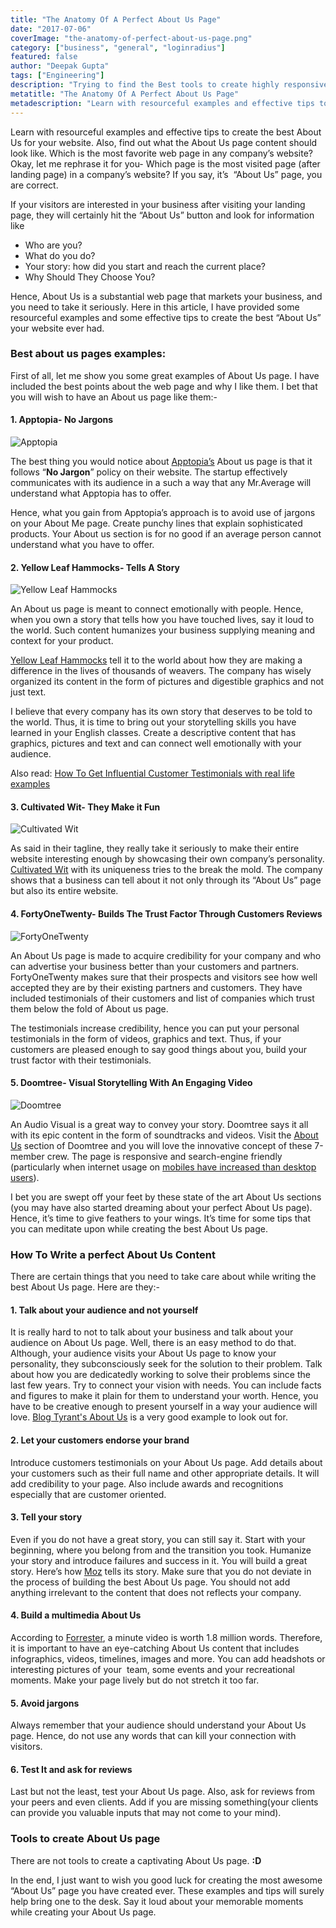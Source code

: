 ```yaml
---
title: "The Anatomy Of A Perfect About Us Page"
date: "2017-07-06"
coverImage: "the-anatomy-of-perfect-about-us-page.png"
category: ["business", "general", "loginradius"]
featured: false 
author: "Deepak Gupta"
tags: ["Engineering"]
description: "Trying to find the Best tools to create highly responsive web designs? Here your one stop shop to find everything you need to make your website more responsive"
metatitle: "The Anatomy Of A Perfect About Us Page"
metadescription: "Learn with resourceful examples and effective tips to create the best About Us for your website. Also, find out what the About Us page content should look like."
---
```

Learn with resourceful examples and effective tips to create the best About Us for your website. Also, find out what the About Us page content should look like. 
Which is the most favorite web page in any company’s website? Okay, let me rephrase it for you- Which page is the most visited page (after landing page) in a company’s website? If you say, it’s  “About Us” page, you are correct. 

If your visitors are interested in your business after visiting your landing page, they will certainly hit the “About Us” button and look for information like

- Who are you? 
- What do you do?
- Your story: how did you start and reach the current place?
- Why Should They Choose You?

Hence, About Us is a substantial web page that markets your business, and you need to take it seriously. Here in this article, I have provided some resourceful examples and some effective tips to create the best “About Us” your website ever had.

### **Best about us pages examples:**

First of all, let me show you some great examples of About Us page. I have included the best points about the web page and why I like them. I bet that you will wish to have an About us page like them:-

#### **1\. Apptopia- No Jargons**

![Apptopia]( apptopia.gif )

The best thing you would notice about [Apptopia’s](https://apptopia.com/about) About us page is that it follows “**No Jargon**” policy on their website. The startup effectively communicates with its audience in a such a way that any Mr.Average will understand what Apptopia has to offer.

Hence, what you gain from Apptopia’s approach is to avoid use of jargons on your About Me page. Create punchy lines that explain sophisticated products. Your About us section is for no good if an average person cannot understand what you have to offer.

#### **2\. Yellow Leaf Hammocks- Tells A Story**

![Yellow Leaf Hammocks]( yellow-leaf-.gif )

An About us page is meant to connect emotionally with people. Hence, when you own a story that tells how you have touched lives, say it loud to the world. Such content humanizes your business supplying meaning and context for your product.

[Yellow Leaf Hammocks](https://www.yellowleafhammocks.com/pages/about-us) tell it to the world about how they are making a difference in the lives of thousands of weavers. The company has wisely organized its content in the form of pictures and digestible graphics and not just text.

I believe that every company has its own story that deserves to be told to the world. Thus, it is time to bring out your storytelling skills you have learned in your English classes. Create a descriptive content that has graphics, pictures and text and can connect well emotionally with your audience.

Also read: [How To Get Influential Customer Testimonials with real life examples](http://www.tech36.com/2017/09/influential-customer-testimonials-with-examples.html)

#### **3\. Cultivated Wit- They Make it Fun**

![Cultivated Wit]( cultivtedwit.gif )

As said in their tagline, they really take it seriously to make their entire website interesting enough by showcasing their own company’s personality. [Cultivated Wit](http://www.cultivatedwit.com/about/) with its uniqueness tries to the break the mold. The company shows that a business can tell about it not only through its “About Us” page but also its entire website.

#### **4\. FortyOneTwenty- Builds The Trust Factor Through Customers Reviews**

![FortyOneTwenty]( fortyonetwenty.gif )

An About Us page is made to acquire credibility for your company and who can advertise your business better than your customers and partners. FortyOneTwenty makes sure that their prospects and visitors see how well accepted they are by their existing partners and customers. They have included testimonials of their customers and list of companies which trust them below the fold of About us page.

The testimonials increase credibility, hence you can put your personal testimonials in the form of videos, graphics and text. Thus, if your customers are pleased enough to say good things about you, build your trust factor with their testimonials.

#### **5\. Doomtree- Visual Storytelling With An Engaging Video**

![Doomtree]( doomtree.gif )

An Audio Visual is a great way to convey your story. Doomtree says it all with its epic content in the form of soundtracks and videos. Visit the [About Us](http://www.doomtree.net/about/) section of Doomtree and you will love the innovative concept of these 7-member crew. The page is responsive and search-engine friendly (particularly when internet usage on [mobiles have increased than desktop users](http://bgr.com/2016/11/02/internet-usage-desktop-vs-mobile/)).

I bet you are swept off your feet by these state of the art About Us sections (you may have also started dreaming about your perfect About Us page). Hence, it’s time to give feathers to your wings. It’s time for some tips that you can meditate upon while creating the best About Us page.

### **How To Write a perfect About Us Content**

There are certain things that you need to take care about while writing the best About Us page. Here are they:-

#### **1\. Talk about your audience and not yourself**

It is really hard to not to talk about your business and talk about your audience on About Us page. Well, there is an easy method to do that. Although, your audience visits your About Us page to know your personality, they subconsciously seek for the solution to their problem. Talk about how you are dedicatedly working to solve their problems since the last few years. Try to connect your vision with needs. You can include facts and figures to make it plain for them to understand your worth. Hence, you have to be creative enough to present yourself in a way your audience will love. [Blog Tyrant's About Us](http://www.blogtyrant.com/about/) is a very good example to look out for.

#### **2\. Let your customers endorse your brand**

Introduce customers testimonials on your About Us page. Add details about your customers such as their full name and other appropriate details. It will add credibility to your page. Also include awards and recognitions especially that are customer oriented.

#### **3\. Tell your story**

Even if you do not have a great story, you can still say it. Start with your beginning, where you belong from and the transition you took. Humanize your story and introduce failures and success in it. You will build a great story. Here’s how [Moz](https://moz.com/about) tells its story. Make sure that you do not deviate in the process of building the best About Us page. You should not add anything irrelevant to the content that does not reflects your company.

#### **4\. Build a multimedia About Us**

According to [Forrester](http://www.marketwired.com/press-release/a-minute-of-video-is-worth-18-million-words-according-to-forrester-research-1900666.htm), a minute video is worth 1.8 million words. Therefore, it is important to have an eye-catching About Us content that includes infographics, videos, timelines, images and more. You can add headshots or interesting pictures of your  team, some events and your recreational moments. Make your page lively but do not stretch it too far.

#### **5\. Avoid jargons**

Always remember that your audience should understand your About Us page. Hence, do not use any words that can kill your connection with visitors.

#### **6\. Test It and ask for reviews**

Last but not the least, test your About Us page. Also, ask for reviews from your peers and even clients. Add if you are missing something(your clients can provide you valuable inputs that may not come to your mind). 

### **Tools to create About Us page**

There are not tools to create a captivating About Us page. **:D**

In the end, I just want to wish you good luck for creating the most awesome “About Us” page you have created ever. These examples and tips will surely help bring one to the desk. Say it loud about your memorable moments while creating your About Us page.
